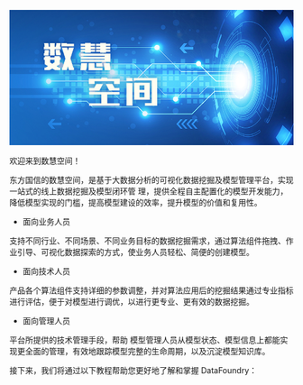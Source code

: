 ![](/assets/数慧空间.jpg)

欢迎来到数慧空间！

东方国信的数慧空间，是基于大数据分析的可视化数据挖掘及模型管理平台，实现一站式的线上数据挖掘及模型闭环管 理，提供全程自主配置化的模型开发能力，降低模型实现的门槛，提高模型建设的效率，提升模型的价值和复用性。

* 面向业务人员

支持不同行业、不同场景、不同业务目标的数据挖掘需求，通过算法组件拖拽、作业引导、可视化数据探索的方式，使业务人员轻松、简便的创建模型。

* 面向技术人员

产品各个算法组件支持详细的参数调整，并对算法应用后的挖掘结果通过专业指标进行评估，便于对模型进行调优，以进行更专业、更有效的数据挖掘。

* 面向管理人员

平台所提供的技术管理手段，帮助 模型管理人员从模型状态、模型信息上都能实现更全面的管理，有效地跟踪模型完整的生命周期，以及沉淀模型知识库。

接下来，我们将通过以下教程帮助您更好地了解和掌握 DataFoundry：

